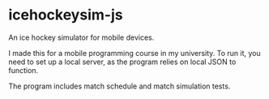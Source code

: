 # icehockeysim-js
An ice hockey simulator for mobile devices.

I made this for a mobile programming course in my university. To run it, you need to set up a local server, as the program relies on local JSON to function.

The program includes match schedule and match simulation tests.
